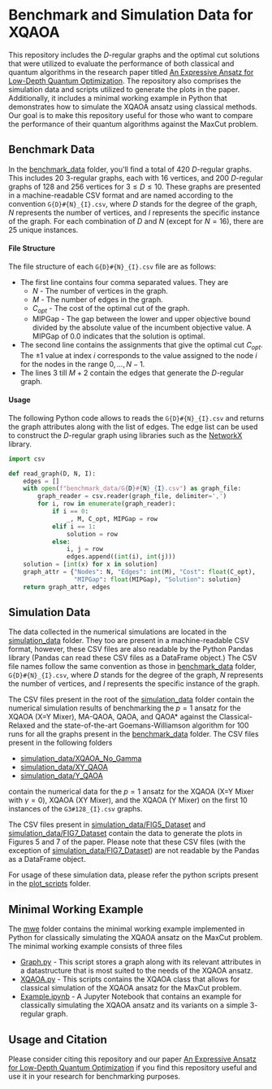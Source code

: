 
# Benchmark and Simulation Data for XQAOA

This repository includes the $D$-regular graphs and the optimal cut solutions that were utilized to evaluate the performance of both classical and quantum algorithms in the research paper titled [An Expressive Ansatz for Low-Depth Quantum Optimization](https://arxiv.org/abs/2302.04479). The repository also comprises the simulation data and scripts utilized to generate the plots in the paper. Additionally, it includes a minimal working example in Python that demonstrates how to simulate the XQAOA ansatz using classical methods. Our goal is to make this repository useful for those who want to compare the performance of their quantum algorithms against the MaxCut problem.

##  Benchmark Data

In the [benchmark_data](benchmark_data) folder, you'll find a total of $420$ $D$-regular graphs. This includes $20$ $3$-regular graphs, each with 16 vertices, and $200$ $D$-regular graphs of $128$ and $256$ vertices for $3 \leq D \leq 10$. These graphs are presented in a machine-readable CSV format and are named according to the convention `G{D}#{N}_{I}.csv`, where $D$ stands for the degree of the graph, $N$ represents the number of vertices, and $I$ represents the specific instance of the graph. For each combination of $D$ and $N$ (except for $N = 16$), there are $25$ unique instances.

#### File Structure

The file structure of each  `G{D}#{N}_{I}.csv` file are as follows:
- The first line contains four comma separated values. They are
	- $N$ - The number of vertices in the graph.
	- $M$ - The number of edges in the graph.
	- $C_{opt}$ - The cost of the optimal cut of the graph.
	- MIPGap - The gap between the lower and upper objective bound divided by the absolute value of the incumbent objective value. A MIPGap of $0.0$ indicates that the solution is optimal.
- The second line contains the assignments that give the optimal cut  $C_{opt}$. The $\pm 1$ value at index $i$ corresponds to the value assigned to the node $i$ for the nodes in the range $0, \dots, N-1$.
- The lines $3$ till $M+2$ contain the edges that generate the $D$-regular graph.

#### Usage
The following Python code allows to reads the `G{D}#{N}_{I}.csv` and returns the graph attributes along with the list of edges. The edge list can be used to construct the $D$-regular graph using libraries such as the [NetworkX](https://networkx.org/) library.
```python
import csv

def read_graph(D, N, I):
    edges = []
    with open(f"benchmark_data/G{D}#{N}_{I}.csv") as graph_file:
        graph_reader = csv.reader(graph_file, delimiter=',')
        for i, row in enumerate(graph_reader):
            if i == 0:
                _, M, C_opt, MIPGap = row
            elif i == 1:
                solution = row
            else:
                i, j = row
                edges.append((int(i), int(j)))
    solution = [int(x) for x in solution]
    graph_attr = {"Nodes": N, "Edges": int(M), "Cost": float(C_opt),
                  "MIPGap": float(MIPGap), "Solution": solution}
    return graph_attr, edges
```

## Simulation Data

The data collected in the numerical simulations are located in the [simulation_data](simulation_data) folder. They too are present in a machine-readable CSV format, however, these CSV files are also readable by the Python Pandas library (Pandas can read these CSV files as a DataFrame object.) The CSV file names follow the same convention as those in [benchmark_data](benchmark_data) folder,  `G{D}#{N}_{I}.csv`, where $D$ stands for the degree of the graph, $N$ represents the number of vertices, and $I$ represents the specific instance of the graph.

The CSV files present in the root of the [simulation_data](simulation_data) folder contain the numerical simulation results of benchmarking the $p = 1$ ansatz for the XQAOA (X=Y Mixer), MA-QAOA, QAOA, and QAOA* against the Classical-Relaxed and the state-of-the-art Goemans-Williamson algorithm for $100$ runs for all the graphs present in the [benchmark_data](benchmark_data) folder. The CSV files present in the following folders
- [simulation_data/XQAOA_No_Gamma](simulation_data/XQAOA_No_Gamma)
- [simulation_data/XY_QAOA](simulation_data/XY_QAOA)
- [simulation_data/Y_QAOA](simulation_data/Y_QAOA)

 contain the numerical data for the $p = 1$ ansatz for the XQAOA (X=Y Mixer with $\gamma = 0$), XQAOA (XY Mixer), and the XQAOA (Y Mixer) on the first $10$ instances of the `G3#128_{I}.csv` graphs.

The CSV files present in [simulation_data/FIG5_Dataset](simulation_data/FIG5_Dataset) and [simulation_data/FIG7_Dataset](simulation_data/FIG7_Dataset) contain the data to generate the plots in Figures 5 and 7 of the paper. Please note that these CSV files (with the exception of [simulation_data/FIG7_Dataset](simulation_data/FIG7_Dataset)) are not readable by the Pandas as a DataFrame object.

For usage of these simulation data, please refer the python scripts present in the [plot_scripts](plot_scripts) folder.

## Minimal Working Example

 The [mwe](mwe) folder contains the minimal working example implemented in Python for classically simulating the XQAOA ansatz on the MaxCut problem.  The minimal working example consists of three files
 - [Graph.py](mwe/Graph.py) - This script stores a graph along with its relevant attributes in a datastructure that is most suited to the needs of the XQAOA ansatz.
 - [XQAOA.py](mwe/XQAOA.py) - This scripts contains the XQAOA class that allows for classical simulation of the XQAOA ansatz for the MaxCut problem.
 - [Example.ipynb](mwe/Example.ipynb) - A Jupyter Notebook that contains an example for classically simulating the XQAOA ansatz and its variants on a simple $3$-regular graph.  

## Usage and Citation

Please consider citing this repository and our paper [An Expressive Ansatz for Low-Depth Quantum Optimization](https://arxiv.org/abs/2302.04479) if you find this repository useful and use it in your research for benchmarking purposes.
